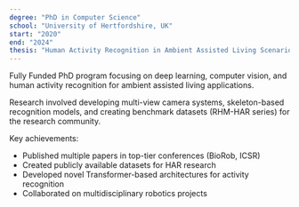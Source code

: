 ```yaml
---
degree: "PhD in Computer Science"
school: "University of Hertfordshire, UK"
start: "2020"
end: "2024"
thesis: "Human Activity Recognition in Ambient Assisted Living Scenarios"
---
```


Fully Funded PhD program focusing on deep learning, computer vision, and human activity recognition for ambient assisted living applications. 

Research involved developing multi-view camera systems, skeleton-based recognition models, and creating benchmark datasets (RHM-HAR series) for the research community.

Key achievements:
- Published multiple papers in top-tier conferences (BioRob, ICSR)
- Created publicly available datasets for HAR research
- Developed novel Transformer-based architectures for activity recognition
- Collaborated on multidisciplinary robotics projects

